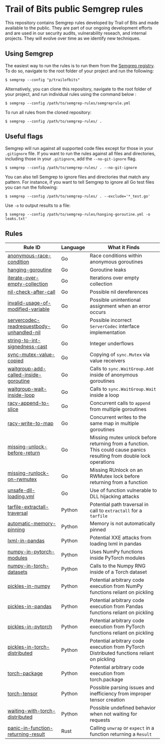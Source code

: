 # Trail of Bits public Semgrep rules

This repository contains Semgrep rules developed by Trail of Bits and made available to the public. They are part of our ongoing development efforts and are used in our security audits, vulnerability reseach, and internal projects. They will evolve over time as we identify new techniques.

## Using Semgrep

The easiest way to run the rules is to run them from the [Semgrep registry](https://semgrep.dev/p/trailofbits). To do so, navigate to the root folder of your project and run the following:

```shell
$ semgrep --config "p/trailofbits"
```

Alternatively, you can clone this repository, navigate to the root folder of your project, and run individual rules using the command below :

```shell
$ semgrep --config /path/to/semgrep-rules/semgreprule.yml
```

To run all rules from the cloned repository:

```shell
$ semgrep --config /path/to/semgrep-rules/ .
```

## Useful flags

Semgrep will run against all supported code files except for those in your `.gitignore` file. If you want to run the rules against all files and directories, including those in your `.gitignore`, add the `--no-git-ignore` flag.

```shell
$ semgrep --config /path/to/semgrep-rules/ . --no-git-ignore
```

You can also tell Semgrep to ignore files and directories that match any pattern. For instance, if you want to tell Semgrep to ignore all Go test files you can run the following:


```shell
$ semgrep --config /path/to/semgrep-rules/ . --exclude='*_test.go'
```

Use `-o` to output results to a file:

```shell
$ semgrep --config /path/to/semgrep-rules/hanging-goroutine.yml -o leaks.txt'
```

## Rules

Rule ID | Language | What it Finds
--- | --- | ---
[anonymous-race-condition](go/anonymous-race-condition.yml) | Go | Race conditions within anonymous goroutines
[hanging-goroutine](go/hanging-goroutine.yml) | Go | Goroutine leaks
[iterate-over-empty-collection](go/iterate-over-empty-collection.yml) | Go | Iterations over empty collection
[nil-check-after-call](go/nil-check-after-call.yml) | Go | Possible nil dereferences
[invalid-usage-of-modified-variable](go/invalid-usage-of-modified-variable.yml) | Go | Possible unintentional assignment when an error occurs
[servercodec-readrequestbody-unhandled-nil](go/servercodec-readrequestbody-unhandled-nil.yml) | Go | Possible incorrect `ServerCodec` interface implementation
[string-to-int-signedness-cast](go/string-to-int-signedness-cast.yml) | Go | Integer underflows
[sync-mutex-value-copied](go/sync-mutex-value-copied.yml) | Go | Copying of `sync.Mutex` via value receivers
[waitgroup-add-called-inside-goroutine](go/waitgroup-add-called-inside-goroutine.yml) | Go | Calls to `sync.WaitGroup.Add` inside of anonymous goroutines
[waitgroup-wait-inside-loop](go/waitgroup-wait-inside-loop.yml) | Go | Calls to `sync.WaitGroup.Wait` inside a loop
[racy-append-to-slice](go/racy-append-to-slice.yml) | Go | Concurrent calls to `append` from multiple goroutines
[racy-write-to-map](go/racy-write-to-map.yml) | Go | Concurrent writes to the same map in multiple goroutines
[missing-unlock-before-return](go/missing-unlock-before-return.yml) | Go | Missing mutex unlock before returning from a function. This could cause panics resulting from double lock operations
[missing-runlock-on-rwmutex](go/missing-runlock-on-rwmutex.yml) | Go | Missing RUnlock on an RWMutex lock before returning from a function
[unsafe-dll-loading.yml](go/unsafe-dll-loading.yml) | Go | Use of function vulnerable to DLL hijacking attacks
[tarfile-extractall-traversal](python/tarfile-extractall-traversal.yml) | Python | Potential path traversal in call to `extractall` for a `tarfile`
[automatic-memory-pinning](python/automatic-memory-pinning.yml) | Python | Memory is not automatically pinned
[lxml-in-pandas](python/lxml-in-pandas.yml) | Python | Potential XXE attacks from loading lxml in pandas
[numpy-in-pytorch-modules](python/numpy-in-pytorch-modules.yml) | Python | Uses NumPy functions inside PyTorch modules 
[numpy-in-torch-datasets](python/numpy-in-torch-datasets.yml) | Python | Calls to the Numpy RNG inside of a Torch dataset
[pickles-in-numpy](python/pickles-in-numpy.yml) | Python | Potential arbitrary code execution from NumPy functions reliant on pickling
[pickles-in-pandas](python/pickles-in-pandas.yml) | Python | Potential arbitrary code execution from Pandas functions reliant on pickling
[pickles-in-pytorch](python/pickles-in-pytorch.yml) | Python | Potential arbitrary code execution from PyTorch functions reliant on pickling
[pickles-in-torch-distributed](python/pickles-in-torch-distributed.yml) | Python | Potential arbitrary code execution from PyTorch Distributed functions reliant on pickling
[torch-package](python/torch-package.yml) | Python | Potential arbitrary code execution from torch.package 
[torch-tensor](python/torch-tensor.yml) | Python | Possible parsing issues and inefficiency from improper tensor creation
[waiting-with-torch-distributed](python/waiting-with-torch-distributed.yml) | Python | Possible undefined behavior when not waiting for requests 
[panic-in-function-returning-result](rs/panic-in-function-returning-result.yml) | Rust | Calling `unwrap` or `expect` in a function returning a `Result`
